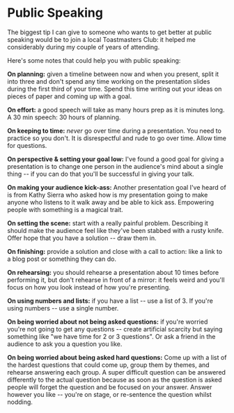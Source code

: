 # Public Speaking

The biggest tip I can give to someone who wants to get better at public speaking would be to join a local Toastmasters Club: it helped me considerably during my couple of years of attending.

Here's some notes that could help you with public speaking:

**On planning:** given a timeline between now and when you present, split it into three and don't spend any time working on the presentation slides during the first third of your time. Spend this time writing out your ideas on pieces of paper and coming up with a goal.

**On effort:** a good speech will take as many hours prep as it is minutes long. A 30 min speech: 30 hours of planning.

**On keeping to time:** _never_ go over time during a presentation. You need to practice so you don't. It is disrespectful and rude to go over time. Allow time for questions.

**On perspective & setting your goal low:** I've found a good goal for giving a presentation is to change one person in the audience's mind about a single thing -- if you can do that you'll be successful in giving your talk.

**On making your audience kick-ass:** Another presentation goal I've heard of is from Kathy Sierra who asked how is my presentation going to make anyone who listens to it walk away and be able to kick ass. Empowering people with something is a magical trait.

**On setting the scene:** start with a really painful problem. Describing it should make the audience feel like they've been stabbed with a rusty knife. Offer hope that you have a solution -- draw them in.

**On finishing:** provide a solution and close with a call to action: like a link to a blog post or something they can do.

**On rehearsing:** you should rehearse a presentation about 10 times before performing it, but don't rehearse in front of a mirror: it feels weird and you'll focus on how you look instead of how you're presenting.

**On using numbers and lists:** if you have a list -- use a list of 3. If you're using numbers -- use a single number.

**On being worried about not being asked questions:** if you're worried you're not going to get any questions -- create artificial scarcity but saying something like "we have time for 2 or 3 questions". Or ask a friend in the audience to ask you a question you like.

**On being worried about being asked hard questions:** Come up with a list of the hardest questions that could come up, group them by themes, and rehearse answering each group. A super difficult question can be answered differently to the actual question because as soon as the question is asked people will forget the question and be focused on your answer. Answer however you like -- you're on stage, or re-sentence the question whilst nodding.
